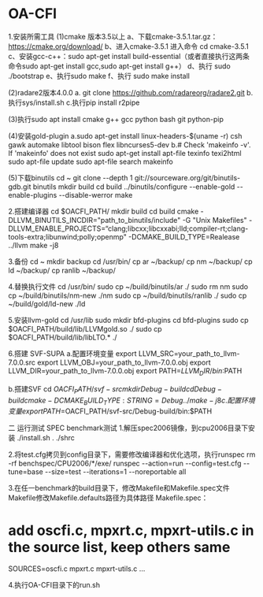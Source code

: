 # OA-CFI
1.安装所需工具
(1)cmake 版本3.5以上
a、下载cmake-3.5.1.tar.gz：https://cmake.org/download/
b、进入cmake-3.5.1  进入命令 cd cmake-3.5.1 
c、安装gcc-c++：sudo apt-get install  build-essential（或者直接执行这两条命令sudo apt-get install gcc,sudo apt-get install g++）
d、执行 sudo ./bootstrap
e、执行sudo make 
f、执行 sudo make install

(2)radare2版本4.0.0
a. git clone https://github.com/radareorg/radare2.git
b. 执行sys/install.sh
c.执行pip install r2pipe

(3)执行sudo apt install cmake g++ gcc python bash git python-pip

(4)安装gold-plugin
a.sudo apt-get install linux-headers-$(uname -r) csh gawk automake libtool bison flex libncurses5-dev
b.# Check 'makeinfo -v'. If 'makeinfo' does not exist
sudo apt-get install apt-file texinfo texi2html
sudo apt-file update
sudo apt-file search makeinfo

(5)下载binutils
cd ~
git clone --depth 1 git://sourceware.org/git/binutils-gdb.git binutils
mkdir build
cd build
../binutils/configure --enable-gold --enable-plugins --disable-werror
make

2.搭建编译器
cd $OACFI_PATH/
mkdir build
cd build
cmake -DLLVM_BINUTILS_INCDIR="path_to_binutils/include" -G "Unix Makefiles" -DLLVM_ENABLE_PROJECTS=“clang;libcxx;libcxxabi;lld;compiler-rt;clang-tools-extra;libunwind;polly;openmp" -DCMAKE_BUILD_TYPE=Realease ../llvm
make -j8

3.备份
cd ~
mkdir backup
cd /usr/bin/
cp ar ~/backup/
cp nm ~/backup/
cp ld ~/backup/
cp ranlib ~/backup/

4.替换执行文件
cd /usr/bin/
sudo cp ~/build/binutils/ar ./
sudo rm nm
sudo cp ~/build/binutils/nm-new ./nm
sudo cp ~/build/binutils/ranlib ./
sudo cp ~/build/gold/ld-new ./ld

5.安装llvm-gold
cd /usr/lib
sudo mkdir bfd-plugins
cd bfd-plugins
sudo cp $OACFI_PATH/build/lib/LLVMgold.so ./
sudo cp $OACFI_PATH/build/lib/libLTO.* ./

6.搭建 SVF-SUPA
a.配置环境变量
export LLVM_SRC=your_path_to_llvm-7.0.0.src
export LLVM_OBJ=your_path_to_llvm-7.0.0.obj
export LLVM_DIR=your_path_to_llvm-7.0.0.obj
export PATH=$LLVM_DIR/bin:$PATH

b.搭建SVF
cd $OACFI_PATH/svf-src
mkdir Debug-build
cd Debug-build
cmake -D CMAKE_BUILD_TYPE:STRING=Debug ../
make -j8
c.配置环境变量
export PATH=$OACFI_PATH/svf-src/Debug-build/bin:$PATH

二 运行测试
SPEC benchmark测试
1.解压spec2006镜像，到cpu2006目录下安装
./install.sh
. ./shrc

2.将test.cfg拷贝到config目录下，需要修改编译器和优化选项，执行runspec
rm -rf benchspec/CPU2006/*/exe/
runspec  --action=run --config=test.cfg --tune=base --size=test --iterations=1 --noreportable all

3.在任一benchmark的build目录下，修改Makefile和Makefile.spec文件
Makefile修改Makefile.defaults路径为具体路径
Makefile.spec：
# add oscfi.c, mpxrt.c, mpxrt-utils.c in the source list, keep others same
SOURCES=oscfi.c mpxrt.c mpxrt-utils.c …

4.执行OA-CFI目录下的run.sh



